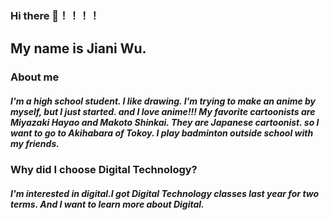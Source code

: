 ### Hi there 👋！！！！
## My name is Jiani Wu.
### About me 
##### I'm a high school student. I like drawing. I'm trying to make an anime by myself, but I just started. and I love anime!!! My favorite cartoonists are Miyazaki Hayao and Makoto Shinkai. They are Japanese cartoonist. so I want to go to Akihabara of Tokoy. I play badminton outside school with my friends.
### Why did I choose Digital Technology?
##### I'm interested in digital.I got Digital Technology classes last year for two terms. And I want to learn more about Digital.




<!--
**JianiWuWSCW/JianiWuWSCW** is a ✨ _special_ ✨ repository because its `README.md` (this file) appears on your GitHub profile.

Here are some ideas to get you started:

- 🔭 I’m currently working on ...
- 🌱 I’m currently learning ...
- 👯 I’m looking to collaborate on ...
- 🤔 I’m looking for help with ...
- 💬 Ask me about ...
- 📫 How to reach me: ...
- 😄 Pronouns: ...
- ⚡ Fun fact: ...
-->
